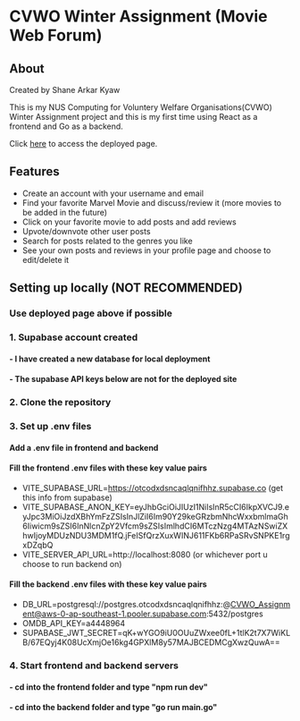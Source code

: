 # CVWO Winter Assignment (Movie Web Forum)

## About
Created by Shane Arkar Kyaw

This is my NUS Computing for Voluntery Welfare Organisations(CVWO) Winter Assignment project and this is my first time using React as a frontend and Go as a backend.

Click [here](https://cvwo-assignment-c89r.onrender.com/) to access the deployed page.

## Features
- Create an account with your username and email
- Find your favorite Marvel Movie and discuss/review it (more movies to be added in the future)
- Click on your favorite movie to add posts and add reviews
- Upvote/downvote other user posts
- Search for posts related to the genres you like
- See your own posts and reviews in your profile page and choose to edit/delete it
  
## Setting up locally (NOT RECOMMENDED)
### Use deployed page above if possible
### 1. Supabase account created
#### - I have created a new database for local deployment
#### - The supabase API keys below are not for the deployed site
### 2. Clone the repository
### 3. Set up .env files
#### Add a .env file in frontend and backend
#### Fill the frontend .env files with these key value pairs
- VITE_SUPABASE_URL=https://otcodxdsncaqlqnifhhz.supabase.co (get this info from supabase)
- VITE_SUPABASE_ANON_KEY=eyJhbGciOiJIUzI1NiIsInR5cCI6IkpXVCJ9.eyJpc3MiOiJzdXBhYmFzZSIsInJlZiI6Im90Y29keGRzbmNhcWxxbmlmaGh6Iiwicm9sZSI6InNlcnZpY2Vfcm9sZSIsImlhdCI6MTczNzg4MTAzNSwiZXhwIjoyMDUzNDU3MDM1fQ.jFeISfQrzXuxWINJ611FKb6RPaSRvSNPKE1rgxDZqbQ 
- VITE_SERVER_API_URL=http://localhost:8080 (or whichever port u choose to run backend on)
#### Fill the backend .env files with these key value pairs
- DB_URL=postgresql://postgres.otcodxdsncaqlqnifhhz:@CVWO_Assignment@aws-0-ap-southeast-1.pooler.supabase.com:5432/postgres
- OMDB_API_KEY=a4448964
- SUPABASE_JWT_SECRET=qK+wYGO9iU0OUuZWxee0fL+1tlK2t7X7WiKLB/67EQyj4K08UcXmjOe16kg4GPXlM8y57MAJBCEDMCgXwzQuwA==
### 4. Start frontend and backend servers
#### - cd into the frontend folder and type "npm run dev"
#### - cd into the backend folder and type "go run main.go"
